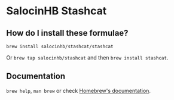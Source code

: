 # SalocinHB Stashcat

## How do I install these formulae?

`brew install salocinhb/stashcat/stashcat`

Or `brew tap salocinhb/stashcat` and then `brew install stashcat`.

## Documentation

`brew help`, `man brew` or check [Homebrew's documentation](https://docs.brew.sh).
